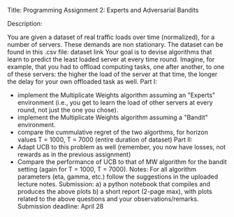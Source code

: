 Title:   Programming Assignment 2: Experts and Adversarial Bandits

Description:

You are given a dataset of real traffic loads over time (normalized), for a number of servers. These demands are non stationary. The dataset can be found in this .csv file:  dataset link
Your goal is to devise algorithms that learn to predict the least loaded server at every time round. Imagine, for example, that you had to offload computing tasks, one after another, to one of these servers: the higher the load of the server at that time, the longer the delay for your own offloaded task as well.
Part I:
- implement the Multiplicate Weights algorithm assuming an "Experts" environment (i.e., you get to learn the load of other servers at every round, not just the one you chose).
- implement the Multiplicate Weights algorithm assuming a "Bandit" environment.
- compare the cummulative regret of the two algorthms, for horizon values T = 1000, T = 7000 (entire duration of dataset) 
Part II: 
- Adapt UCB to this problem as well (remember, you now have losses, not rewards as in the previous assignment)
- Compare the performance of UCB to that of MW algorithm for the bandit setting (again for T = 1000, T = 7000).
Notes:
For all algorithm parameters (eta, gamma, etc.) follow the suggestions in the uploaded lecture notes.
Submission:
a) a python notebook that compiles and produces the above plots
b) a short report (2-page max), with plots related to the above questions and your observations/remarks.
Submission deadline: April 28
